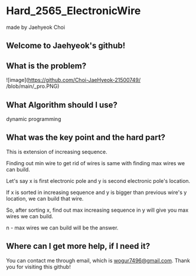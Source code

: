 # Hard_2565_ElectronicWire

made by Jaehyeok Choi

## Welcome to Jaehyeok's github!

## What is the problem?

![image](https://github.com/Choi-JaeHyeok-21500749/ /blob/main/_pro.PNG)

## What Algorithm should I use?

dynamic programming

## What was the key point and the hard part?

This is extension of increasing sequence.

Finding out min wire to get rid of wires is same with finding max wires we can build.

Let's say x is first electronic pole and y is second electronic pole's location.

If x is sorted in increasing sequence and y is bigger than previous wire's y location, we can build that wire.

So, after sorting x, find out max increasing sequence in y will give you max wires we can build.

n - max wires we can build will be the answer.

## Where can I get more help, if I need it?

You can contact me through email, which is wogur7496@gmail.com.
Thank you for visiting this github!
